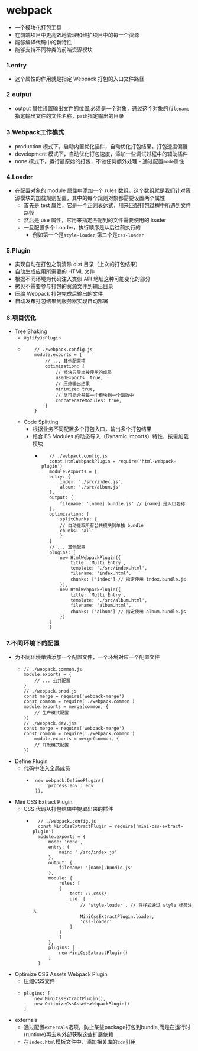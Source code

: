 # webpack
   - 一个模块化打包工具
   - 在前端项目中更高效地管理和维护项目中的每一个资源
   - 能够编译代码中的新特性
   - 能够支持不同种类的前端资源模块

### 1.entry
   - 这个属性的作用就是指定 Webpack 打包的入口文件路径

### 2.output
   - output 属性设置输出文件的位置,必须是一个对象，通过这个对象的`filename`指定输出文件的文件名称，`path`指定输出的目录

### 3.Webpack工作模式

   - production 模式下，启动内置优化插件，自动优化打包结果，打包速度偏慢
   - development 模式下，自动优化打包速度，添加一些调试过程中的辅助插件
   - none 模式下，运行最原始的打包，不做任何额外处理
    - 通过配置`mode`属性

### 4.Loader
   - 在配置对象的 module 属性中添加一个 rules 数组。这个数组就是我们针对资源模块的加载规则配置，其中的每个规则对象都需要设置两个属性
      - 首先是 test 属性，它是一个正则表达式，用来匹配打包过程中所遇到文件路径
      - 然后是 use 属性，它用来指定匹配到的文件需要使用的 loader
      - 一旦配置多个 Loader，执行顺序是从后往前执行的
         - 例如第一个是`style-loader`,第二个是`css-loader`

### 5.Plugin

   - 实现自动在打包之前清除 dist 目录（上次的打包结果）
   - 自动生成应用所需要的 HTML 文件
   - 根据不同环境为代码注入类似 API 地址这种可能变化的部分
   - 拷贝不需要参与打包的资源文件到输出目录
   - 压缩 Webpack 打包完成后输出的文件
   - 自动发布打包结果到服务器实现自动部署

### 6.项目优化

   - Tree Shaking
      - `UglifyJsPlugin`
      - ```
            // ./webpack.config.js
            module.exports = {
                // ... 其他配置项
                optimization: {
                    // 模块只导出被使用的成员
                    usedExports: true,
                    // 压缩输出结果
                    minimize: true,
                    // 尽可能合并每一个模块到一个函数中
                    concatenateModules: true,
                }
            }
        ```
     - Code Splitting
        - 根据业务不同配置多个打包入口，输出多个打包结果
        - 结合 ES Modules 的动态导入（Dynamic Imports）特性，按需加载模块
           - ```
                // ./webpack.config.js
                const HtmlWebpackPlugin = require('html-webpack-plugin')
                module.exports = {
                entry: {
                    index: './src/index.js',
                    album: './src/album.js'
                },
                output: {
                    filename: '[name].bundle.js' // [name] 是入口名称
                },
                optimization: {
                    splitChunks: {
                    // 自动提取所有公共模块到单独 bundle
                    chunks: 'all'
                    }
                }
                // ... 其他配置
                plugins: [
                    new HtmlWebpackPlugin({
                        title: 'Multi Entry',
                        template: './src/index.html',
                        filename: 'index.html',
                        chunks: ['index'] // 指定使用 index.bundle.js
                    }),
                    new HtmlWebpackPlugin({
                        title: 'Multi Entry',
                        template: './src/album.html',
                        filename: 'album.html',
                        chunks: ['album'] // 指定使用 album.bundle.js
                    })
                ]
                }
             ```

### 7.不同环境下的配置
   - 为不同环境单独添加一个配置文件，一个环境对应一个配置文件
      - ```
        // ./webpack.common.js
        module.exports = {
            // ... 公共配置
        }
        // ./webpack.prod.js
        const merge = require('webpack-merge')
        const common = require('./webpack.common')
        module.exports = merge(common, {
            // 生产模式配置
        })
        // ./webpack.dev.jss
        const merge = require('webpack-merge')
        const common = require('./webpack.common')
            module.exports = merge(common, {
            // 开发模式配置
        })

        ```
   - Define Plugin
      - 代码中注入全局成员
         - ```
            new webpack.DefinePlugin({
                'process.env': env
            }),
           ```
  - Mini CSS Extract Plugin
     - CSS 代码从打包结果中提取出来的插件
        - ```
            // ./webpack.config.js
            const MiniCssExtractPlugin = require('mini-css-extract-plugin')
            module.exports = {
                mode: 'none',
                entry: {
                    main: './src/index.js'
                },
                output: {
                    filename: '[name].bundle.js'
                },
                module: {
                    rules: [
                    {
                        test: /\.css$/,
                        use: [
                            // 'style-loader', // 将样式通过 style 标签注入
                            MiniCssExtractPlugin.loader,
                            'css-loader'
                        ]
                    }
                    ]
                },
                plugins: [
                    new MiniCssExtractPlugin()
                ]
            }
          ```
   - Optimize CSS Assets Webpack Plugin
      - 压缩CSS文件
      - ```
        plugins: [
            new MiniCssExtractPlugin(),
            new OptimizeCssAssetsWebpackPlugin()
        ]
        ```
   - externals
      - 通过配置`externals`选项，防止某些package打包到bundle,而是在运行时(runtime)再去从外部获取这些扩展依赖
      - 在`index.html`模板文件中，添加相关库的`cdn`引用
